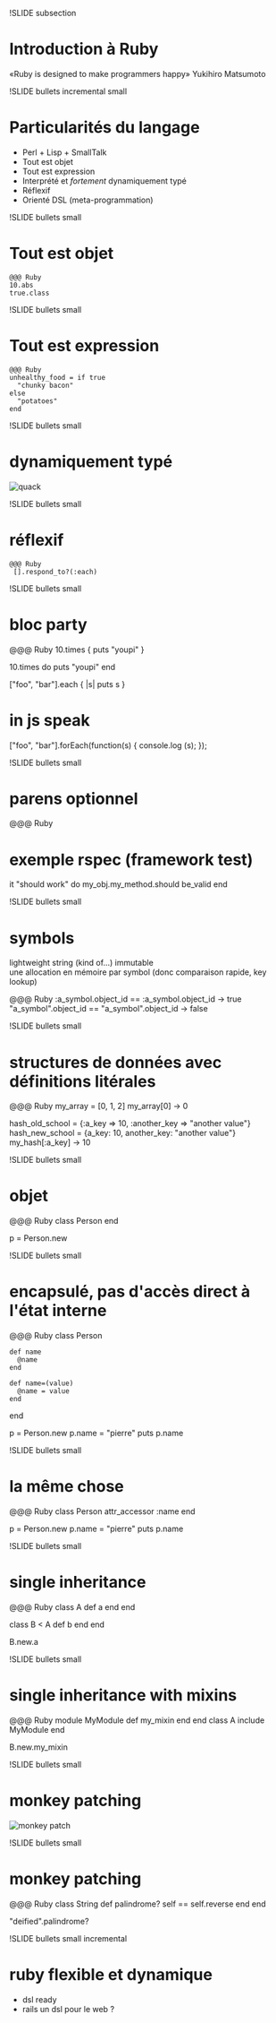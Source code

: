 !SLIDE subsection
# Introduction à Ruby

«Ruby is designed to make programmers happy» Yukihiro Matsumoto

!SLIDE bullets incremental small
# Particularités du langage

- Perl + Lisp + SmallTalk
- Tout est objet
- Tout est expression
- Interprété et *fortement* dynamiquement typé
- Réflexif
- Orienté DSL (meta-programmation)

!SLIDE bullets small
# Tout est objet

    @@@ Ruby
    10.abs
    true.class

!SLIDE bullets small
# Tout est expression

    @@@ Ruby
    unhealthy_food = if true
      "chunky bacon"
    else
      "potatoes"
    end

!SLIDE bullets small
# dynamiquement typé

![quack](duck_typing.jpg)

!SLIDE bullets small
# réflexif

    @@@ Ruby
     [].respond_to?(:each)

!SLIDE bullets small
# bloc party

  @@@ Ruby
  10.times { puts "youpi" }

  10.times do 
    puts "youpi"
  end

  ["foo", "bar"].each { |s| puts s }

  # in js speak
  ["foo", "bar"].forEach(function(s) { 
    console.log (s); });

!SLIDE bullets small
# parens optionnel

  @@@ Ruby
  # exemple rspec (framework test)
  it "should work" do
    my_obj.my_method.should be_valid
  end

!SLIDE bullets small
# symbols

lightweight string (kind of...)
immutable  
une allocation en mémoire par symbol (donc comparaison rapide, key lookup)


  @@@ Ruby
  :a_symbol.object_id == :a_symbol.object_id -> true
  "a_symbol".object_id == "a_symbol".object_id -> false

!SLIDE bullets small
# structures de données avec définitions litérales

  @@@ Ruby
  my_array = [0, 1, 2]
  my_array[0]   -> 0

  hash_old_school = {:a_key => 10, :another_key => "another value"}
  hash_new_school = {a_key: 10, another_key: "another value"}
  my_hash[:a_key]   -> 10



!SLIDE bullets small
# objet

  @@@ Ruby
  class Person
  end

  p = Person.new


!SLIDE bullets small
# encapsulé, pas d'accès direct à l'état interne

  @@@ Ruby
  class Person

    def name
      @name
    end

    def name=(value)
      @name = value
    end

  end

  p = Person.new
  p.name = "pierre"
  puts p.name


!SLIDE bullets small
# la même chose 

  @@@ Ruby
  class Person
    attr_accessor :name
  end

  p = Person.new
  p.name = "pierre"
  puts p.name

!SLIDE bullets small
# single inheritance 

  @@@ Ruby
  class A
    def a
    end
  end

  class B < A
    def b
    end
  end

  B.new.a

!SLIDE bullets small
# single inheritance with mixins

  @@@ Ruby
  module MyModule
    def my_mixin
    end
  end
  class A
    include MyModule
  end

  B.new.my_mixin

!SLIDE bullets small
# monkey patching
![monkey patch](monkey_patch.jpg)

!SLIDE bullets small
# monkey patching


  @@@ Ruby
  class String
    def palindrome?
      self == self.reverse
    end
  end

  "deified".palindrome?


!SLIDE bullets small incremental
# ruby flexible et dynamique

- dsl ready
- rails un dsl pour le web ?
